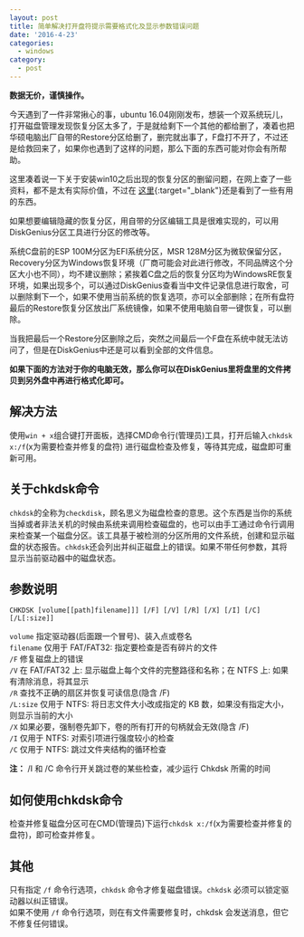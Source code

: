 ```yaml
---
layout: post
title: 简单解决打开盘符提示需要格式化及显示参数错误问题
date: '2016-4-23'
categories:
  - windows
category:
  - post
---
```


**数据无价，谨慎操作。**

今天遇到了一件非常揪心的事，ubuntu 16.04刚刚发布，想装一个双系统玩儿，打开磁盘管理发现恢复分区太多了，于是就给剩下一个其他的都给删了，凑着也把华硕电脑出厂自带的Restore分区给删了，删完就出事了，F盘打不开了，不过还是给救回来了，如果你也遇到了这样的问题，那么下面的东西可能对你会有所帮助。  

这里凑着说一下关于安装win10之后出现的恢复分区的删留问题，在网上查了一些资料，都不是太有实际价值，不过在 [这里](http://benyouhui.it168.com/forum.php?mod=viewthread&tid=5373642){:target="_blank"}还是看到了一些有用的东西。  

如果想要编辑隐藏的恢复分区，用自带的分区编辑工具是很难实现的，可以用DiskGenius分区工具进行分区的修改等。  

系统C盘前的ESP 100M分区为EFI系统分区，MSR 128M分区为微软保留分区，Recovery分区为Windows恢复环境（厂商可能会对此进行修改，不同品牌这个分区大小也不同），均不建议删除；紧挨着C盘之后的恢复分区均为WindowsRE恢复环境，如果出现多个，可以通过DiskGenius查看当中文件记录信息进行取舍，可以删除剩下一个，如果不使用当前系统的恢复选项，亦可以全部删除；在所有盘符最后的Restore恢复分区放出厂系统镜像，如果不使用电脑自带一键恢复，可以删除。  

当我把最后一个Restore分区删除之后，突然之间最后一个F盘在系统中就无法访问了，但是在DiskGenius中还是可以看到全部的文件信息。  

**如果下面的方法对于你的电脑无效，那么你可以在DiskGenius里将盘里的文件拷贝到另外盘中再进行格式化即可。**

## 解决方法

使用`win + x`组合键打开面板，选择CMD命令行(管理员)工具，打开后输入`chkdsk x:/f`(x为需要检查并修复的盘符) 进行磁盘检查及修复，等待其完成，磁盘即可重新可用。

## 关于chkdsk命令

`chkdsk`的全称为`checkdisk`，顾名思义为磁盘检查的意思。这个东西是当你的系统当掉或者非法关机的时候由系统来调用检查磁盘的，也可以由手工通过命令行调用来检查某一个磁盘分区。该工具基于被检测的分区所用的文件系统，创建和显示磁盘的状态报告。`chkdsk`还会列出并纠正磁盘上的错误。如果不带任何参数，其将显示当前驱动器中的磁盘状态。

## 参数说明

`CHKDSK [volume[[path]filename]]] [/F] [/V] [/R] [/X] [/I] [/C] [/L[:size]]`

`volume` 指定驱动器(后面跟一个冒号)、装入点或卷名<br>
`filename` 仅用于 FAT/FAT32: 指定要检查是否有碎片的文件<br>
`/F` 修复磁盘上的错误<br>
`/V` 在 FAT/FAT32 上: 显示磁盘上每个文件的完整路径和名称；在 NTFS 上: 如果有清除消息，将其显示<br>
`/R` 查找不正确的扇区并恢复可读信息(隐含 /F)<br>
`/L:size` 仅用于 NTFS: 将日志文件大小改成指定的 KB 数，如果没有指定大小，则显示当前的大小<br>
`/X` 如果必要，强制卷先卸下，卷的所有打开的句柄就会无效(隐含 /F)<br>
`/I` 仅用于 NTFS: 对索引项进行强度较小的检查<br>
`/C` 仅用于 NTFS: 跳过文件夹结构的循环检查

**注：** /I 和 /C 命令行开关跳过卷的某些检查，减少运行 Chkdsk 所需的时间

## 如何使用chkdsk命令

检查并修复磁盘分区可在CMD(管理员)下运行`chkdsk x:/f`(x为需要检查并修复的盘符)，即可检查并修复。

## 其他

只有指定 `/f` 命令行选项，`chkdsk` 命令才修复磁盘错误。`chkdsk` 必须可以锁定驱动器以纠正错误。<br>
如果不使用 `/f` 命令行选项，则在有文件需要修复时，chkdsk 会发送消息，但它不修复任何错误。  
